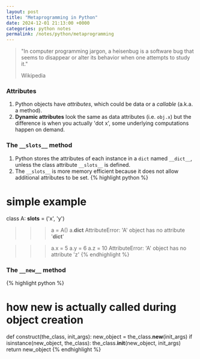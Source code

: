 ```yaml
---
layout: post
title: "Metaprogramming in Python"
date: 2024-12-01 21:13:00 +0000
categories: python notes
permalink: /notes/python/metaprogramming
---
```


> "In computer programming jargon, a heisenbug is a software bug that seems to disappear or alter its behavior when one attempts to study it."
>
> Wikipedia



### Attributes
1. Python objects have _attributes_, which could be data or a _callable_ (a.k.a. a method).
2. **Dynamic attributes** look the same as data attributes (i.e. `obj.x`) but the difference is when you actually 'dot x', some underlying computations happen on demand.

### The `__slots__` method
1. Python stores the attributes of each instance in a `dict` named `__dict__`, unless the class attribute `__slots__` is defined.
2. The `__slots__` is more memory efficient because it does not allow additional attributes to be set.
{% highlight python %}
# simple example
class A:
    __slots__ = ('x', 'y')

>>> a = A()
>>> a.__dict__
AttributeError: 'A' object has no attribute '__dict__'

>>> a.x = 5
>>> a.y = 6
>>> a.z = 10
AttributeError: 'A' object has no attribute 'z'
{% endhighlight %}

### The `__new__` method
{% highlight python %}
# how __new__ is actually called during object creation
def construct(the_class, init_args):
    new_object = the_class.__new__(init_args)
    if isinstance(new_object, the_class):
        the_class.__init__(new_object, init_args)
return new_object
{% endhighlight %}



